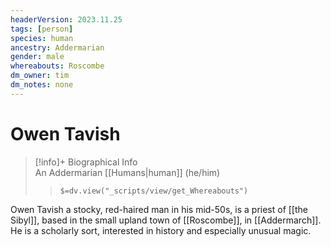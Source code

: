 ```yaml
---
headerVersion: 2023.11.25
tags: [person]
species: human
ancestry: Addermarian
gender: male
whereabouts: Roscombe
dm_owner: tim
dm_notes: none
---
```

# Owen Tavish
>[!info]+ Biographical Info  
> An Addermarian [[Humans|human]] (he/him)  
>> `$=dv.view("_scripts/view/get_Whereabouts")`

Owen Tavish a stocky, red-haired man in his mid-50s, is a priest of [[the Sibyl]], based in the small upland town of [[Roscombe]], in [[Addermarch]]. He is a scholarly sort, interested in history and especially unusual magic. 